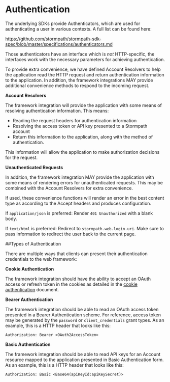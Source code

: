 # Authentication

The underlying SDKs provide Authenticators, which are used for authenticating
a user in various contexts.  A full list can be found here:

https://github.com/stormpath/stormpath-sdk-spec/blob/master/specifications/authenticators.md

Those authenticators have an interface which is *not* HTTP-specific, the
interfaces work with the necessary parameters for achieving authentication.

To provide extra convenience, we have defined Account Resolvers to help the application read the HTTP request and return authentication information to the application. In addition, the framework integrations MAY provide additional convenience methods to respond to the incoming request. 

**Account Resolvers**

The framework integration will provide the application with some means of resolving authentication information. This means:

* Reading the request headers for authentication information
* Resolving the access token or API key presented to a Stormpath account
* Return this information to the application, along with the method of authentication.

This information will allow the application to make authorization decisions for the request. 

**Unauthenticated Requests**

In addition, the framework integration MAY provide the application with some means of rendering errors for unauthenticated requests. This may be combined with the Account Resolvers for extra convenience. 

If used, these convenience functions will render an error in the best content type as according to the Accept headers and produces configuration. 

If `application/json` is preferred: Render `401 Unauthorized` with a blank body.

If `text/html` is preferred: Redirect to `stormpath.web.login.uri`. Make sure to pass information to redirect the user back to the current page. 

##Types of Authentication

There are multiple ways that clients can present their authentication credentials to the web framework: 

**Cookie Authentication**

The framework integration should have the ability to accept an OAuth access or refresh token in the cookies as detailed in the [cookie authentication](cookie-authentication.md) document.

**Bearer Authentication**

The framework integration should be able to read an OAuth access token presented in a Bearer Authentication scheme. For reference, access token may be generated by the `password` or `client_credentials` grant types. As an example, this is a HTTP header that looks like this:

```
Authorization: Bearer <OAuth2AccessToken>
```

**Basic Authentication**

The framework integration should be able to read API keys for an Account resource mapped to the application presented in Basic Authentication form. As an example, this is a HTTP header that looks like this:

```
Authorization: Basic <Base64(apiKeyId:apiKeySecret)>
```